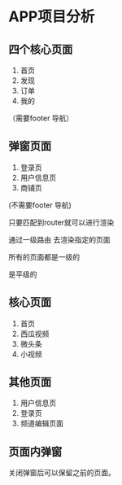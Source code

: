 APP项目分析
===========

四个核心页面
------------
1. 首页
2. 发现
3. 订单
4. 我的

（需要footer 导航）

弹窗页面
--------
1. 登录页
2. 用户信息页
3. 商铺页

(不需要footer 导航)


只要匹配到router就可以进行渲染

通过一级路由 去渲染指定的页面

所有的页面都是一级的

<Footer/> 是平级的



核心页面
--------
1. 首页
2. 西瓜视频
3. 微头条
4. 小视频

其他页面
--------
1. 用户信息页
2. 登录页
3. 频道编辑页面

页面内弹窗
----------
关闭弹窗后可以保留之前的页面。 